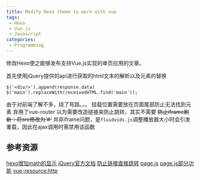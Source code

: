 ```yaml
---
title: Modify Hexo theme to work with vue
tags:
 - Hexo
 - Vue.js
 - Javascript
categories:
 - Programming
---
```

修改Hexo使之能够发布支持Vue.js实现的单页应用的文章。
<!-- More -->
首先使用jQuery提供的api进行获取的html文本的解析以及元素的替换
```
$('<div/>').append(response.data)
$('main').replaceWith(receivedHTML.find('main'));
```
由于对前端了解不多，绕了弯路。。。
挂载位置需要放在页面尾部防止无法找到元素
弃用了vue-router
以为需要改造链接来防止跳转，其实不需要
~~防止iframe刷新：将src修改为'#'~~
并非iframe问题，是```fluidvids.js```调整播放器大小时会引发重载，因此在ajax调用时需禁用该函数

## 参考资源
[hexo增加math的显示](http://ranler.github.io/2013/12/31/hexo-math/)
[jQuery官方文档](http://api.jquery.com/)
[防止链接直接跳转](https://github.com/vuejs/vue-router/issues/48)
[page.js](https://github.com/visionmedia/page.js)
[page.js部分功能](https://github.com/visionmedia/page.js/issues/195)
[vue-resource:http](https://github.com/vuejs/vue-resource/blob/master/docs/http.md)